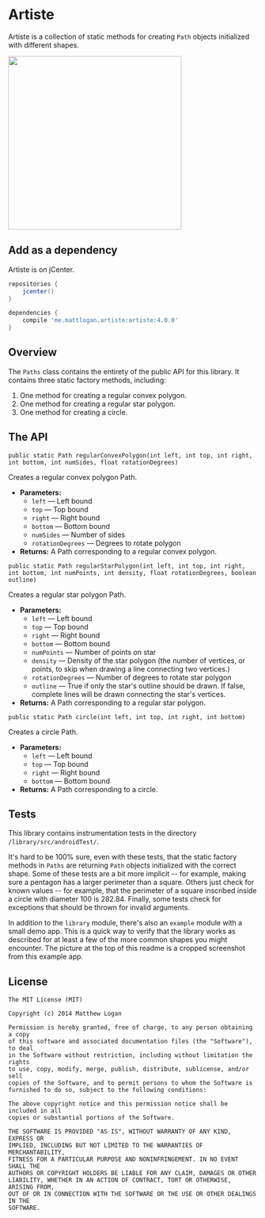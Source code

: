 Artiste
=======

Artiste is a collection of static methods for creating `Path` objects initialized with different shapes.

<img src="https://raw.githubusercontent.com/mattlogan/Artiste/master/github_assets/artiste_shapes.png" width="350"/>

## Add as a dependency

Artiste is on jCenter.

```groovy
repositories {
    jcenter()
}
```

```groovy
dependencies {
    compile 'me.mattlogan.artiste:artiste:4.0.0'
}
```

## Overview

The `Paths` class contains the entirety of the public API for this library. It contains three static factory methods, including:

1. One method for creating a regular convex polygon.
2. One method for creating a regular star polygon.
3. One method for creating a circle.

## The API

```public static Path regularConvexPolygon(int left, int top, int right, int bottom, int numSides, float rotationDegrees)```

Creates a regular convex polygon Path.

 * **Parameters:**
   * `left` — Left bound
   * `top` — Top bound
   * `right` — Right bound
   * `bottom` — Bottom bound
   * `numSides` — Number of sides
   * `rotationDegrees` — Degrees to rotate polygon
 * **Returns:** A Path corresponding to a regular convex polygon.

```public static Path regularStarPolygon(int left, int top, int right, int bottom, int numPoints, int density, float rotationDegrees, boolean outline)```

Creates a regular star polygon Path. 

 * **Parameters:**
   * `left` — Left bound
   * `top` — Top bound
   * `right` — Right bound
   * `bottom` — Bottom bound
   * `numPoints` — Number of points on star
   * `density` — Density of the star polygon (the number of vertices, or points, to skip when drawing a line connecting two vertices.)
   * `rotationDegrees` — Number of degrees to rotate star polygon
   * `outline` — True if only the star's outline should be drawn. If false, complete lines will be drawn connecting the star's vertices.
 * **Returns:** A Path corresponding to a regular star polygon.

```public static Path circle(int left, int top, int right, int bottom)```

Creates a circle Path.

 * **Parameters:**
   * `left` — Left bound
   * `top` — Top bound
   * `right` — Right bound
   * `bottom` — Bottom bound
 * **Returns:** A Path corresponding to a circle.

## Tests

This library contains instrumentation tests in the directory `/library/src/androidTest/`.

It's hard to be 100% sure, even with these tests, that the static factory methods in `Paths` are returning `Path` objects initialized with the correct shape. Some of these tests are a bit more implicit -- for example, making sure a pentagon has a larger perimeter than a square. Others just check for known values -- for example, that the perimeter of a square inscribed inside a circle with diameter 100 is 282.84. Finally, some tests check for exceptions that should be thrown for invalid arguments.

In addition to the `library` module, there's also an `example` module with a small demo app. This is a quick way to verify that the library works as described for at least a few of the more common shapes you might encounter. The picture at the top of this readme is a cropped screenshot from this example app.

## License

```
The MIT License (MIT)

Copyright (c) 2014 Matthew Logan

Permission is hereby granted, free of charge, to any person obtaining a copy
of this software and associated documentation files (the "Software"), to deal
in the Software without restriction, including without limitation the rights
to use, copy, modify, merge, publish, distribute, sublicense, and/or sell
copies of the Software, and to permit persons to whom the Software is
furnished to do so, subject to the following conditions:

The above copyright notice and this permission notice shall be included in all
copies or substantial portions of the Software.

THE SOFTWARE IS PROVIDED "AS IS", WITHOUT WARRANTY OF ANY KIND, EXPRESS OR
IMPLIED, INCLUDING BUT NOT LIMITED TO THE WARRANTIES OF MERCHANTABILITY,
FITNESS FOR A PARTICULAR PURPOSE AND NONINFRINGEMENT. IN NO EVENT SHALL THE
AUTHORS OR COPYRIGHT HOLDERS BE LIABLE FOR ANY CLAIM, DAMAGES OR OTHER
LIABILITY, WHETHER IN AN ACTION OF CONTRACT, TORT OR OTHERWISE, ARISING FROM,
OUT OF OR IN CONNECTION WITH THE SOFTWARE OR THE USE OR OTHER DEALINGS IN THE
SOFTWARE.
```
